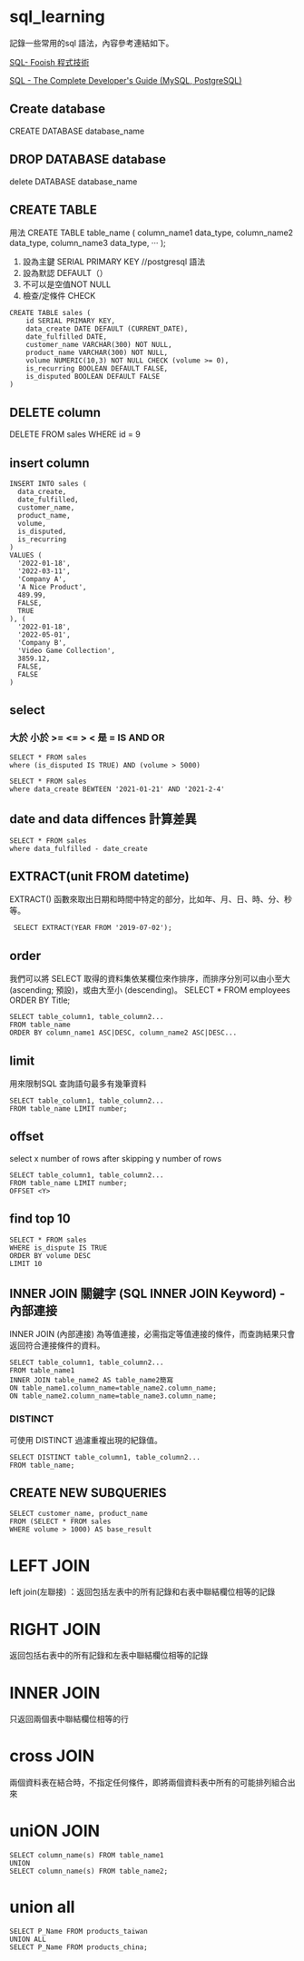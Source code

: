 # sql_learning
記錄一些常用的sql 語法，內容參考連結如下。

 [SQL- Fooish 程式技術](https://www.fooish.com/sql/distinct.html)
 
 [SQL - The Complete Developer's Guide (MySQL, PostgreSQL)](https://www.udemy.com/course/sql-the-complete-developers-guide-mysql-postgresql/)
 

## Create database
CREATE DATABASE database_name

## DROP DATABASE database
delete DATABASE database_name

## CREATE TABLE 

用法
CREATE TABLE table_name (
  column_name1 data_type,
  column_name2 data_type,
  column_name3 data_type,
  ···
);

1. 設為主鍵  SERIAL PRIMARY KEY //postgresql 語法
2. 設為默認 DEFAULT（）
3. 不可以是空值NOT NULL
4. 檢查/定條件 CHECK

```
CREATE TABLE sales (
    id SERIAL PRIMARY KEY,
    data_create DATE DEFAULT (CURRENT_DATE),
    date_fulfilled DATE,
    customer_name VARCHAR(300) NOT NULL,
    product_name VARCHAR(300) NOT NULL,
    volume NUMERIC(10,3) NOT NULL CHECK (volume >= 0),
    is_recurring BOOLEAN DEFAULT FALSE,
    is_disputed BOOLEAN DEFAULT FALSE
)
```
## DELETE column
DELETE FROM sales
WHERE id = 9

## insert column
```
INSERT INTO sales (
  data_create,
  date_fulfilled,
  customer_name,
  product_name,
  volume,
  is_disputed,
  is_recurring
)
VALUES (
  '2022-01-18',
  '2022-03-11',
  'Company A',
  'A Nice Product',
  489.99,
  FALSE,
  TRUE
), (
  '2022-01-18',
  '2022-05-01',
  'Company B',
  'Video Game Collection',
  3859.12,
  FALSE,
  FALSE
)
```

## select

### 大於 小於 >= <= > < 是 = IS   AND OR
```
SELECT * FROM sales
where (is_disputed IS TRUE) AND (volume > 5000)
```

```
SELECT * FROM sales
where data_create BEWTEEN '2021-01-21' AND '2021-2-4'
```
## date and data diffences  計算差異

```
SELECT * FROM sales
where data_fulfilled - date_create
```

## EXTRACT(unit FROM datetime)
 EXTRACT() 函數來取出日期和時間中特定的部分，比如年、月、日、時、分、秒等。
```
 SELECT EXTRACT(YEAR FROM '2019-07-02');
```
## order 
我們可以將 SELECT 取得的資料集依某欄位來作排序，而排序分別可以由小至大 (ascending; 預設)，或由大至小 (descending)。
SELECT * FROM employees ORDER BY Title;
```
SELECT table_column1, table_column2...
FROM table_name
ORDER BY column_name1 ASC|DESC, column_name2 ASC|DESC...
```

## limit 
用來限制SQL 查詢語句最多有幾筆資料
```
SELECT table_column1, table_column2...
FROM table_name LIMIT number;
```
## offset
select x number of rows after skipping y number of rows
```
SELECT table_column1, table_column2...
FROM table_name LIMIT number;
OFFSET <Y>
```

## find top 10 
```
SELECT * FROM sales
WHERE is_dispute IS TRUE
ORDER BY volume DESC 
LIMIT 10
```

## INNER JOIN 關鍵字 (SQL INNER JOIN Keyword) - 內部連接
INNER JOIN (內部連接) 為等值連接，必需指定等值連接的條件，而查詢結果只會返回符合連接條件的資料。
```
SELECT table_column1, table_column2...
FROM table_name1
INNER JOIN table_name2 AS table_name2簡寫
ON table_name1.column_name=table_name2.column_name;
ON table_name2.column_name=table_name3.column_name;
``` 

### DISTINCT
可使用 DISTINCT 過濾重複出現的紀錄值。
```
SELECT DISTINCT table_column1, table_column2...
FROM table_name;
```

## CREATE NEW SUBQUERIES
```
SELECT customer_name, product_name 
FROM (SELECT * FROM sales
WHERE volume > 1000) AS base_result
```

# LEFT JOIN
left join(左聯接) ：返回包括左表中的所有記錄和右表中聯結欄位相等的記錄

# RIGHT JOIN
返回包括右表中的所有記錄和左表中聯結欄位相等的記錄

# INNER JOIN
只返回兩個表中聯結欄位相等的行

#  cross JOIN
兩個資料表在結合時，不指定任何條件，即將兩個資料表中所有的可能排列組合出來

# uniON JOIN
```
SELECT column_name(s) FROM table_name1
UNION
SELECT column_name(s) FROM table_name2;
```
# union all
```
SELECT P_Name FROM products_taiwan
UNION ALL
SELECT P_Name FROM products_china;
```
